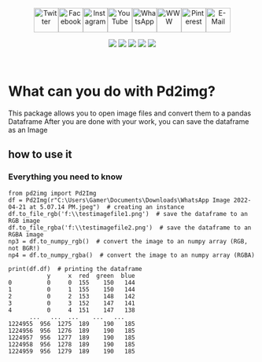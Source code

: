 <p align="center"><a href="https://twitter.com/Aprender_alemao"><img src="https://cdn.jsdelivr.net/gh/dmhendricks/signature-social-icons/icons/round-flat-filled/50px/twitter.png" alt="Twitter" title="Twitter" width="50"/></a><a href="https://www.facebook.com/estudaralemao/"><img src="https://cdn.jsdelivr.net/gh/dmhendricks/signature-social-icons/icons/round-flat-filled/50px/facebook.png" alt="Facebook" title="Facebook" width="50"/></a><a href="https://www.instagram.com/estudaralemao/"><img src="https://cdn.jsdelivr.net/gh/dmhendricks/signature-social-icons/icons/round-flat-filled/50px/instagram.png" alt="Instagram" title="Instagram" width="50"/></a><a href="https://www.youtube.com/c/wwwqueroestudaralemaocombr"><img src="https://cdn.jsdelivr.net/gh/dmhendricks/signature-social-icons/icons/round-flat-filled/50px/youtube.png" alt="YouTube" title="YouTube" width="50"/></a><a href="https://api.whatsapp.com/send?phone=5511989782756&text=I%20want%20to%20know%20..."><img src="https://cdn.jsdelivr.net/gh/dmhendricks/signature-social-icons/icons/round-flat-filled/50px/whatsapp.png" alt="WhatsApp" title="WhatsApp" width="50"/></a><a href="https://www.queroestudaralemao.com.br"><img src="https://cdn.jsdelivr.net/gh/dmhendricks/signature-social-icons/icons/round-flat-filled/50px/website.png" alt="WWW" title="WWW" width="50"/></a><a href="https://br.pinterest.com/chucrutehans/"><img src="https://cdn.jsdelivr.net/gh/dmhendricks/signature-social-icons/icons/round-flat-filled/50px/pinterest.png" alt="Pinterest" title="Pinterest" width="50"/></a><a href="mailto:aulasparticularesdealemaosp@gmail.com?subject=I%20want%20to%20know%20...%20"><img src="https://cdn.jsdelivr.net/gh/dmhendricks/signature-social-icons/icons/round-flat-filled/50px/mail.png" alt="E-Mail" title="E-Mail" width="50"/>
</a>


<p align="center">
<a href=https://github.com/hansalemaos><img src="https://img.shields.io/badge/author-hansalemaos-black"/></a>
<a href=https://www.queroestudaralemao.com.br><img src="https://img.shields.io/badge/from-queroestudaralemao.com.br-darkgreen"/></a>
<a href=#><img src="https://img.shields.io/badge/for-Windows-black"/></a>
<a href=https://codeload.github.com/liangjingkanji/DrakeTyporaTheme/zip/refs/heads/master><img src="https://img.shields.io/badge/Theme-Drake-black"/></a>
<a href=https://github.com/dmhendricks/signature-social-icons><img src="https://img.shields.io/badge/Social-Icons-darkgreen"/></a>
</p><br><!--  -->

# What can you do with Pd2img?

This package allows you to open image files and convert them to a pandas Dataframe
After you are done with your work, you can save the dataframe as an Image

## how to use it
### Everything you need to know
```
from pd2img import Pd2Img
df = Pd2Img(r"C:\Users\Gamer\Documents\Downloads\WhatsApp Image 2022-04-21 at 5.07.14 PM.jpeg")  # creating an instance
df.to_file_rgb('f:\\testimagefile1.png')  # save the dataframe to an RGB image
df.to_file_rgba('f:\\testimagefile2.png')  # save the dataframe to an RGBA image 
np3 = df.to_numpy_rgb()  # convert the image to an numpy array (RGB, not BGR!)
np4 = df.to_numpy_rgba()  # convert the image to an numpy array (RGBA)

print(df.df)  # printing the dataframe
           y     x  red  green  blue
0          0     0  155    150   144
1          0     1  155    150   144
2          0     2  153    148   142
3          0     3  152    147   141
4          0     4  151    147   138
      ...   ...  ...    ...   ...
1224955  956  1275  189    190   185
1224956  956  1276  189    190   185
1224957  956  1277  189    190   185
1224958  956  1278  189    190   185
1224959  956  1279  189    190   185
```
